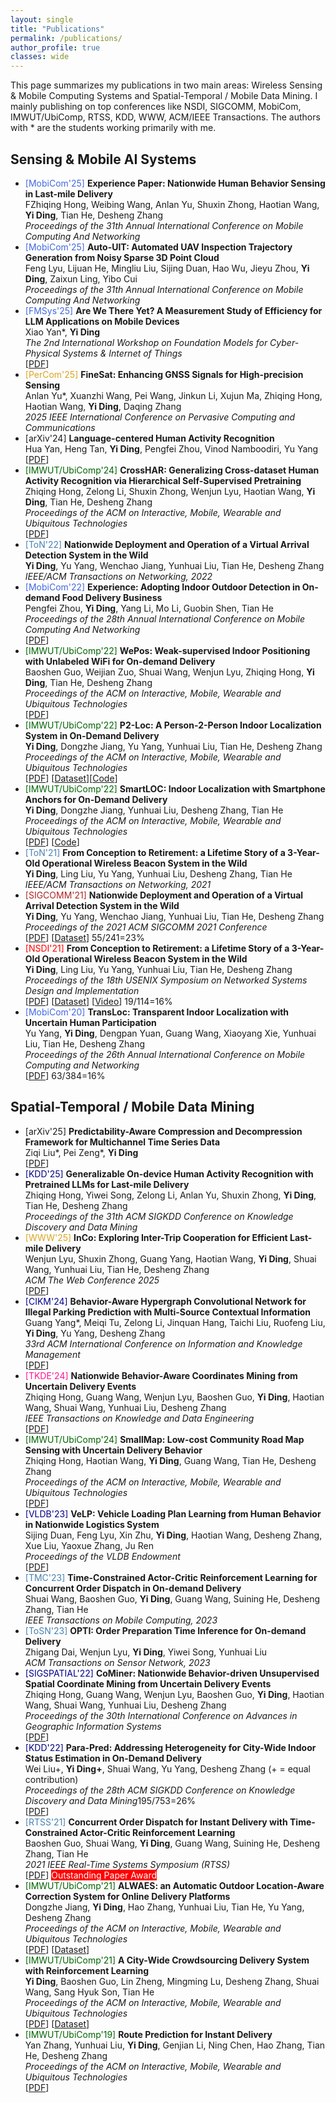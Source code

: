 ```yaml
---
layout: single
title: "Publications"
permalink: /publications/
author_profile: true
classes: wide
---
```


<!-- publications.md -->
<html lang="en">

<head>
    <meta charset="UTF-8">
    <meta name="viewport" content="width=device-width, initial-scale=1.0">
    <title>Publications</title>
    <link rel="stylesheet" href="style.css">
</head>
<body>
    <p>This page summarizes my publications in two main areas: Wireless Sensing & Mobile Computing Systems and Spatial-Temporal / Mobile Data Mining. I mainly publishing on top conferences like NSDI, SIGCOMM, MobiCom, IMWUT/UbiComp, RTSS, KDD, WWW, ACM/IEEE Transactions. The authors with * are the students working primarily with me.</p>

<div class="container">
    <div class="section-left">
        <h2>Sensing & Mobile AI Systems</h2>
        <!-- List publications here -->
        <ul>
            <li><span style="color:RoyalBlue">[MobiCom'25]</span> <b>Experience Paper: Nationwide Human Behavior Sensing in Last-mile Delivery</b>
                <br>FZhiqing Hong, Weibing Wang, Anlan Yu, Shuxin Zhong, Haotian Wang, <b>Yi Ding</b>, Tian He, Desheng Zhang
                <br><i>Proceedings of the 31th Annual International Conference on Mobile Computing And Networking</i>
            </li>
            <li><span style="color:RoyalBlue">[MobiCom'25]</span> <b>Auto-UIT: Automated UAV Inspection Trajectory Generation from Noisy Sparse 3D Point Cloud</b>
                <br>Feng Lyu, Lijuan He, Mingliu Liu, Sijing Duan, Hao Wu, Jieyu Zhou, <b>Yi Ding</b>, Zaixun Ling, Yibo Cui
                <br><i>Proceedings of the 31th Annual International Conference on Mobile Computing And Networking</i>
            </li>
            <li><span style="color:RoyalBlue">[FMSys'25]</span> <b>Are We There Yet? A Measurement Study of Efficiency for LLM Applications on Mobile Devices</b>
                <br>Xiao Yan*, <b>Yi Ding</b>
                <br><i>The 2nd International Workshop on Foundation Models for Cyber-Physical Systems & Internet of Things</i>
                <br>[<a href="https://dl.acm.org/doi/pdf/10.1145/3722565.3727192">PDF</a>]
            </li>
            <li><span style="color:Goldenrod">[PerCom'25]</span> <b>FineSat: Enhancing GNSS Signals for High-precision Sensing</b>
                <br>Anlan Yu*, Xuanzhi Wang, Pei Wang, Jinkun Li, Xujun Ma, Zhiqing Hong, Haotian Wang, <b>Yi Ding</b>, Daqing Zhang
                <br><i>2025 IEEE International Conference on Pervasive Computing and Communications</i>
            </li>
            <li>[arXiv'24] <b>Language-centered Human Activity Recognition</b>
                <br>Hua Yan, Heng Tan, <b>Yi Ding</b>, Pengfei Zhou, Vinod Namboodiri, Yu Yang
                <br>[<a href="https://arxiv.org/pdf/2410.00003">PDF</a>]</li>
            <li><span style="color:DarkGreen">[IMWUT/UbiComp'24]</span> <b>CrossHAR: Generalizing Cross-dataset Human Activity Recognition via Hierarchical Self-Supervised Pretraining</b>
                <br>Zhiqing Hong, Zelong Li, Shuxin Zhong, Wenjun Lyu, Haotian Wang, <b>Yi Ding</b>, Tian He, Desheng Zhang
                <br><i>Proceedings of the ACM on Interactive, Mobile, Wearable and Ubiquitous Technologies</i>
                <br>[<a href="https://dl.acm.org/doi/pdf/10.1145/3659597">PDF</a>]
            </li>
            <li><span style="color:SteelBlue">[ToN'22]</span> <b>Nationwide Deployment and Operation of a Virtual Arrival Detection System in the Wild</b>
                <br><b>Yi Ding</b>, Yu Yang, Wenchao Jiang, Yunhuai Liu, Tian He, Desheng Zhang
                <br><i>IEEE/ACM Transactions on Networking, 2022</i>
            </li>
            <li><span style="color:RoyalBlue">[MobiCom'22]</span> <b>Experience: Adopting Indoor Outdoor Detection in On-demand Food Delivery Business</b>
                <br>Pengfei Zhou, <b>Yi Ding</b>, Yang Li, Mo Li, Guobin Shen, Tian He
                <br><i>Proceedings of the 28th Annual International Conference on Mobile Computing And Networking</i>
                <br>[<a href="https://wands.sg/publications/full_list/papers/MobiCom_22_1.pdf">PDF</a>]
            </li>
            <li><span style="color:DarkGreen">[IMWUT/UbiComp'22]</span> <b>WePos: Weak-supervised Indoor Positioning with Unlabeled WiFi for On-demand Delivery</b>
                <br>Baoshen Guo, Weijian Zuo, Shuai Wang, Wenjun Lyu, Zhiqing Hong, <b>Yi Ding</b>, Tian He, Desheng Zhang 
                <br><i>Proceedings of the ACM on Interactive, Mobile, Wearable and Ubiquitous Technologies</i>
                <br>[<a href="https://dl.acm.org/doi/pdf/10.1145/3534574">PDF</a>]</li>
            <li><span style="color:DarkGreen">[IMWUT/UbiComp'22]</span> <b>P2-Loc: A Person-2-Person Indoor Localization System in On-Demand Delivery</b>
                <br><b>Yi Ding</b>, Dongzhe Jiang, Yu Yang, Yunhuai Liu, Tian He, Desheng Zhang
                <br><i>Proceedings of the ACM on Interactive, Mobile, Wearable and Ubiquitous Technologies</i>
                <br>[<a href="https://dl.acm.org/doi/pdf/10.1145/3517238">PDF</a>] [<a href="https://tianchi.aliyun.com/dataset/dataDetail?dataId=119097">Dataset</a>][<a href="https://github.com/dymodi/P2Loc">Code</a>]
            </li>
            <li><span style="color:DarkGreen">[IMWUT/UbiComp'22]</span> <b>SmartLOC: Indoor Localization with Smartphone Anchors for On-Demand Delivery</b>
                <br><b>Yi Ding</b>, Dongzhe Jiang, Yunhuai Liu, Desheng Zhang, Tian He
                <br><i>Proceedings of the ACM on Interactive, Mobile, Wearable and Ubiquitous Technologies</i>
                <br>[<a href="https://dl.acm.org/doi/pdf/10.1145/3494972">PDF</a>] [<a href="https://github.com/dymodi/SmartLOC">Code</a>]
            </li>
            <li><span style="color:SteelBlue">[ToN'21]</span> <b>From Conception to Retirement: a Lifetime Story of a 3-Year-Old Operational Wireless Beacon System in the Wild</b>
                <br><b>Yi Ding</b>, Ling Liu, Yu Yang, Yunhuai Liu, Desheng Zhang, Tian He
                <br><i>IEEE/ACM Transactions on Networking, 2021</i>
            </li>
            <li><span style="color:FireBrick">[SIGCOMM'21]</span> <b>Nationwide Deployment and Operation of a Virtual Arrival Detection System in the Wild</b>
                <br><b>Yi Ding</b>, Yu Yang, Wenchao Jiang, Yunhuai Liu, Tian He, Desheng Zhang
                <br><i>Proceedings of the 2021 ACM SIGCOMM 2021 Conference</i>
                <br>[<a href="https://dl.acm.org/doi/pdf/10.1145/3452296.3472911">PDF</a>] [<a href="https://tianchi.aliyun.com/dataset/dataDetail?dataId=103969">Dataset</a>] 55/241=23%
            </li>
            <li><span style="color:Red">[NSDI'21]</span> <b>From Conception to Retirement: a Lifetime Story of a 3-Year-Old Operational Wireless Beacon System in the Wild</b>
                <br><b>Yi Ding</b>, Ling Liu, Yu Yang, Yunhuai Liu, Tian He, Desheng Zhang
                <br><i>Proceedings of the 18th USENIX Symposium on Networked Systems Design and Implementation</i>
                <br>[<a href="https://www.usenix.org/system/files/nsdi21spring-ding.pdf">PDF</a>] [<a href="https://tianchi.aliyun.com/dataset/dataDetail?dataId=76359">Dataset</a>] [<a href="https://www.youtube.com/watch?v=PV9MUVwGw8o">Video</a>] 19/114=16%
            </li>
            <li><span style="color:RoyalBlue">[MobiCom'20]</span> <b>TransLoc: Transparent Indoor Localization with Uncertain Human Participation</b>
                <br>Yu Yang, <b>Yi Ding</b>, Dengpan Yuan, Guang Wang, Xiaoyang Xie, Yunhuai Liu, Tian He, Desheng Zhang
                <br><i>Proceedings of the 26th Annual International Conference on Mobile Computing and Networking</i>
                <br>[<a href="https://www.yyang.site/assets/pub/transloc.pdf">PDF</a>] 63/384=16%
            </li>
        </ul>
    </div>
    <div class="section-right">
        <h2>Spatial-Temporal / Mobile Data Mining</h2>
        <!-- List publications here -->
        <ul>
            <li>[arXiv'25] <b>Predictability-Aware Compression and Decompression Framework for Multichannel Time Series Data</b>
                <br>Ziqi Liu*, Pei Zeng*, <b>Yi Ding</b> 
                <br>[<a href="https://arxiv.org/pdf/2506.00614">PDF</a>]</li>                
            <li><span style="color:Navy">[KDD'25]</span>  <b>Generalizable On-device Human Activity Recognition with Pretrained LLMs for Last-mile Delivery</b>
                <br>Zhiqing Hong, Yiwei Song, Zelong Li, Anlan Yu, Shuxin Zhong, <b>Yi Ding</b>, Tian He, Desheng Zhang 
                <br><i>Proceedings of the 31th ACM SIGKDD Conference on Knowledge Discovery and Data Mining</i>
            </li>
            <li><span style="color:Goldenrod">[WWW'25]</span>  <b>InCo: Exploring Inter-Trip Cooperation for Efficient Last-mile Delivery</b>
                <br>Wenjun Lyu, Shuxin Zhong, Guang Yang, Haotian Wang, <b>Yi Ding</b>, Shuai Wang, Yunhuai Liu, Tian He, Desheng Zhang<br><i>ACM The Web Conference 2025</i>
                <br>[<a href="https://dl.acm.org/doi/pdf/10.1145/3696410.3714483">PDF</a>]
            </li>
            <li><span style="color:DarkBlue">[CIKM'24]</span> <b>Behavior-Aware Hypergraph Convolutional Network for Illegal Parking Prediction with Multi-Source Contextual Information</b>
                <br>Guang Yang*, Meiqi Tu, Zelong Li, Jinquan Hang, Taichi Liu, Ruofeng Liu, <b>Yi Ding</b>, Yu Yang, Desheng Zhang
                <br><i>33rd ACM International Conference on Information and Knowledge Management</i>
                <br>[<a href="https://dl.acm.org/doi/pdf/10.1145/3627673.3679563">PDF</a>]
            </li>
            <li><span style="color:DeepPink">[TKDE'24]</span> <b>Nationwide Behavior-Aware Coordinates Mining from Uncertain Delivery Events</b>
                <br>Zhiqing Hong, Guang Wang, Wenjun Lyu, Baoshen Guo, <b>Yi Ding</b>, Haotian Wang, Shuai Wang, Yunhuai Liu, Desheng Zhang
                <br><i>IEEE Transactions on Knowledge and Data Engineering</i>
                <br>[<a href="https://ieeexplore.ieee.org/stamp/stamp.jsp?tp=&arnumber=10552380">PDF</a>]
            </li>
            <li><span style="color:DarkGreen">[IMWUT/UbiComp'24]</span> <b>SmallMap: Low-cost Community Road Map Sensing with Uncertain Delivery Behavior</b>
                <br>Zhiqing Hong, Haotian Wang, <b>Yi Ding</b>, Guang Wang, Tian He, Desheng Zhang
                <br><i>Proceedings of the ACM on Interactive, Mobile, Wearable and Ubiquitous Technologies</i>
                <br>[<a href="https://dl.acm.org/doi/pdf/10.1145/3659596">PDF</a>]
            </li>
            <li><span style="color:DarkBlue">[VLDB'23]</span> <b>VeLP: Vehicle Loading Plan Learning from Human Behavior in Nationwide Logistics System</b>
                <br>Sijing Duan, Feng Lyu, Xin Zhu, <b>Yi Ding</b>, Haotian Wang, Desheng Zhang, Xue Liu, Yaoxue Zhang, Ju Ren
                <br><i>Proceedings of the VLDB Endowment</i>
                <br>[<a href="https://www.vldb.org/pvldb/vol17/p241-duan.pdf">PDF</a>]
            </li>
            <li><span style="color:SteelBlue">[TMC'23]</span> <b>Time-Constrained Actor-Critic Reinforcement Learning for Concurrent Order Dispatch in On-demand Delivery</b>
                <br>Shuai Wang, Baoshen Guo, <b>Yi Ding</b>, Guang Wang, Suining He, Desheng Zhang, Tian He
                <br><i>IEEE Transactions on Mobile Computing, 2023</i>
            </li>
            <li><span style="color:SteelBlue">[ToSN'23]</span> <b>OPTI: Order Preparation Time Inference for On-demand Delivery</b>
                <br>Zhigang Dai, Wenjun Lyu, <b>Yi Ding</b>, Yiwei Song, Yunhuai Liu
                <br><i>ACM Transactions on Sensor Network, 2023</i>
            </li>
            <li><span style="color:DarkBlue">[SIGSPATIAL'22]</span> <b>CoMiner: Nationwide Behavior-driven Unsupervised Spatial Coordinate Mining from Uncertain Delivery Events</b>
                <br>Zhiqing Hong, Guang Wang, Wenjun Lyu, Baoshen Guo, <b>Yi Ding</b>, Haotian Wang, Shuai Wang, Yunhuai Liu, Desheng Zhang
                <br><i>Proceedings of the 30th International Conference on Advances in Geographic Information Systems</i>
                <br>[<a href="https://www.dropbox.com/s/qqkg1szfrdzy6in/paper_37.pdf?dl=0">PDF</a>]
            </li>
            <li><span style="color:Navy">[KDD'22]</span> <b>Para-Pred: Addressing Heterogeneity for City-Wide Indoor Status Estimation in On-Demand Delivery</b>
                <br>Wei Liu+, <b>Yi Ding+</b>, Shuai Wang, Yu Yang, Desheng Zhang (+ = equal contribution)
                <br><i>Proceedings of the 28th ACM SIGKDD Conference on Knowledge Discovery and Data Mining</i>195/753=26%
                <br>[<a href="https://yi-ding.me/assets/files/Publications/Para-Pred.pdf">PDF</a>]
            </li>
            <li><span style="color:SteelBlue">[RTSS'21]</span> <b>Concurrent Order Dispatch for Instant Delivery with Time-Constrained Actor-Critic Reinforcement Learning</b>
                <br>Baoshen Guo, Shuai Wang, <b>Yi Ding</b>, Guang Wang, Suining He, Desheng Zhang, Tian He
                <br><i>2021 IEEE Real-Time Systems Symposium (RTSS)</i>
                <br>[<a href="https://uconnuclab.github.io/publications/2021/Conference/guo-rtss-2021.pdf">PDF</a>] <span style="background-color:red;color:White"> Outstanding Paper Award </span>
            </li>
            <li><span style="color:DarkGreen">[IMWUT/UbiComp'21]</span> <b>ALWAES: an Automatic Outdoor Location-Aware Correction System for Online Delivery Platforms</b>
                <br>Dongzhe Jiang, <b>Yi Ding</b>, Hao Zhang, Yunhuai Liu, Tian He, Yu Yang, Desheng Zhang
                <br><i>Proceedings of the ACM on Interactive, Mobile, Wearable and Ubiquitous Technologies</i>
                <br>[<a href="https://dl.acm.org/doi/pdf/10.1145/3478081">PDF</a>] [<a href="https://tianchi.aliyun.com/dataset/dataDetail?dataId=107267">Dataset</a>]
            </li>
            <li><span style="color:DarkGreen">[IMWUT/UbiComp'21]</span> <b>A City-Wide Crowdsourcing Delivery System with Reinforcement Learning</b>
                <br><b>Yi Ding</b>, Baoshen Guo, Lin Zheng, Mingming Lu, Desheng Zhang, Shuai Wang, Sang Hyuk Son, Tian He
                <br><i>Proceedings of the ACM on Interactive, Mobile, Wearable and Ubiquitous Technologies</i>
                <br>[<a href="https://dl.acm.org/doi/pdf/10.1145/3478117">PDF</a>] [<a href="https://tianchi.aliyun.com/dataset/dataDetail?dataId=106807">Dataset</a>]
            </li>
            <li><span style="color:DarkGreen">[IMWUT/UbiComp'19]</span> <b>Route Prediction for Instant Delivery</b>
                <br>Yan Zhang, Yunhuai Liu, <b>Yi Ding</b>, Genjian Li, Ning Chen, Hao Zhang, Tian He, Desheng Zhang
                <br><i>Proceedings of the ACM on Interactive, Mobile, Wearable and Ubiquitous Technologies</i>
                <br>[<a href="https://static.aminer.cn/upload/pdf/804/626/236/5d77773b47c8f76646d17f1f_0.pdf">PDF</a>]
            </li>
        </ul>
    </div>
</div>
</body>
</html>
